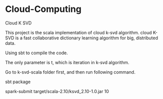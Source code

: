 # Cloud-Computing
Cloud K SVD

This project is the scala implementation of cloud k-svd algorithm. cloud K-SVD is
a fast collaborative dictionary learning algorithm for big, distributed data. 

Using sbt to compile the code.

The only parameter is t, which is iteration in k-svd algorithm.

Go to k-svd-scala folder first, and then run following command.

sbt package

spark-submit target/scala-2.10/ksvd_2.10-1.0.jar 10
